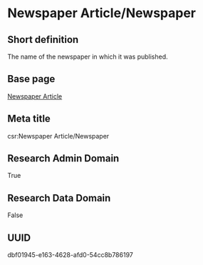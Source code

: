 # Newspaper Article/Newspaper
## Short definition
The name of the newspaper in which it was published.
## Base page
[Newspaper Article](../../Objects/Newspaper%20Article.md)
## Meta title
csr:Newspaper Article/Newspaper
## Research Admin Domain
True
## Research Data Domain
False
## UUID
dbf01945-e163-4628-afd0-54cc8b786197
